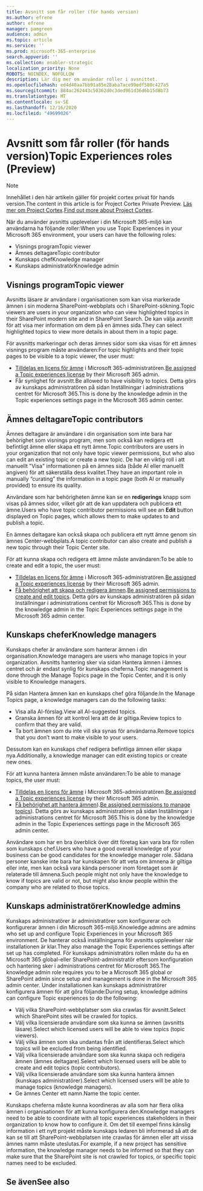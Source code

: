```yaml
---
title: Avsnitt som får roller (för hands version)
ms.author: efrene
author: efrene
manager: pamgreen
audience: admin
ms.topic: article
ms.service: ''
ms.prod: microsoft-365-enterprise
search.appverid: ''
ms.collection: enabler-strategic
localization_priority: None
ROBOTS: NOINDEX, NOFOLLOW
description: Lär dig mer om användar roller i avsnittet.
ms.openlocfilehash: ed4d40aa7bb91a85e28aba7ace99edf580c427a5
ms.sourcegitcommit: 884ac262443c50362d0c3ded961d36d6b15d8b73
ms.translationtype: MT
ms.contentlocale: sv-SE
ms.lasthandoff: 12/16/2020
ms.locfileid: "49699026"
---
```

# <a name="topic-experiences-roles-preview"></a><span data-ttu-id="7f704-103">Avsnitt som får roller (för hands version)</span><span class="sxs-lookup"><span data-stu-id="7f704-103">Topic Experiences roles (Preview)</span></span>

> [!Note] 
> <span data-ttu-id="7f704-104">Innehållet i den här artikeln gäller för projekt cortex privat för hands version.</span><span class="sxs-lookup"><span data-stu-id="7f704-104">The content in this article is for Project Cortex Private Preview.</span></span> <span data-ttu-id="7f704-105">[Läs mer om Project Cortex](https://aka.ms/projectcortex).</span><span class="sxs-lookup"><span data-stu-id="7f704-105">[Find out more about Project Cortex](https://aka.ms/projectcortex).</span></span>


<span data-ttu-id="7f704-106">När du använder avsnitts upplevelser i din Microsoft 365-miljö kan användarna ha följande roller:</span><span class="sxs-lookup"><span data-stu-id="7f704-106">When you use Topic Experiences in your Microsoft 365 environment, your users can have the following roles:</span></span>
-   <span data-ttu-id="7f704-107">Visnings program</span><span class="sxs-lookup"><span data-stu-id="7f704-107">Topic viewer</span></span>
-   <span data-ttu-id="7f704-108">Ämnes deltagare</span><span class="sxs-lookup"><span data-stu-id="7f704-108">Topic contributor</span></span>
-   <span data-ttu-id="7f704-109">Kunskaps chef</span><span class="sxs-lookup"><span data-stu-id="7f704-109">Knowledge manager</span></span>
-   <span data-ttu-id="7f704-110">Kunskaps administratör</span><span class="sxs-lookup"><span data-stu-id="7f704-110">Knowledge admin</span></span>

## <a name="topic-viewer"></a><span data-ttu-id="7f704-111">Visnings program</span><span class="sxs-lookup"><span data-stu-id="7f704-111">Topic viewer</span></span>

<span data-ttu-id="7f704-112">Avsnitts läsare är användare i organisationen som kan visa markerade ämnen i sin moderna SharePoint-webbplats och i SharePoint-sökning.</span><span class="sxs-lookup"><span data-stu-id="7f704-112">Topic viewers are users in your organization who can view highlighted topics in their SharePoint modern site and in SharePoint Search.</span></span> <span data-ttu-id="7f704-113">De kan välja avsnitt för att visa mer information om dem på en ämnes sida.</span><span class="sxs-lookup"><span data-stu-id="7f704-113">They can select highlighted topics to view more details in about them in a topic page.</span></span> 

<span data-ttu-id="7f704-114">För avsnitts markeringar och deras ämnes sidor som ska visas för ett ämnes visnings program måste användaren:</span><span class="sxs-lookup"><span data-stu-id="7f704-114">For topic highlights and their topic pages to be visible to a topic viewer, the user must:</span></span>
-   <span data-ttu-id="7f704-115">[Tilldelas en licens för ämne](https://docs.microsoft.com/microsoft-365/knowledge/set-up-topic-experiences#assign-licenses) i Microsoft 365-administratören.</span><span class="sxs-lookup"><span data-stu-id="7f704-115">[Be assigned a Topic experiences license](https://docs.microsoft.com/microsoft-365/knowledge/set-up-topic-experiences#assign-licenses) by their Microsoft 365 admin.</span></span>
-   <span data-ttu-id="7f704-116">Får synlighet för avsnitt.</span><span class="sxs-lookup"><span data-stu-id="7f704-116">Be allowed to have visibility to topics.</span></span> <span data-ttu-id="7f704-117">Detta görs av kunskaps administratören på sidan Inställningar i administrations centret för Microsoft 365.</span><span class="sxs-lookup"><span data-stu-id="7f704-117">This is done by the knowledge admin in the Topic experiences settings page in the Microsoft 365 admin center.</span></span>


## <a name="topic-contributors"></a><span data-ttu-id="7f704-118">Ämnes deltagare</span><span class="sxs-lookup"><span data-stu-id="7f704-118">Topic contributors</span></span>

<span data-ttu-id="7f704-119">Ämnes deltagare är användare i din organisation som inte bara har behörighet som visnings program, men som också kan redigera ett befintligt ämne eller skapa ett nytt ämne.</span><span class="sxs-lookup"><span data-stu-id="7f704-119">Topic contributors are users in your organization that not only have topic viewer permissions, but who also can edit an existing topic or create a new topic.</span></span> <span data-ttu-id="7f704-120">De har en viktig roll i att manuellt "Visa" informationen på en ämnes sida (både AI eller manuellt angiven) för att säkerställa dess kvalitet.</span><span class="sxs-lookup"><span data-stu-id="7f704-120">They have an important role in manually “curating” the information in a topic page (both AI or manually provided) to ensure its quality.</span></span>

<span data-ttu-id="7f704-121">Användare som har behörigheten ämne kan se en **redigerings** knapp som visas på ämnes sidor, vilket gör att de kan uppdatera och publicera ett ämne.</span><span class="sxs-lookup"><span data-stu-id="7f704-121">Users who have topic contributor permissions will see an **Edit** button displayed on Topic pages, which allows them to make updates to and publish a topic.</span></span>

<span data-ttu-id="7f704-122">En ämnes deltagare kan också skapa och publicera ett nytt ämne genom sin ämnes Center-webbplats.</span><span class="sxs-lookup"><span data-stu-id="7f704-122">A topic contributor can also create and publish a new topic through their Topic Center site.</span></span>

<span data-ttu-id="7f704-123">För att kunna skapa och redigera ett ämne måste användaren:</span><span class="sxs-lookup"><span data-stu-id="7f704-123">To be able to create and edit a topic, the user must:</span></span>

-   <span data-ttu-id="7f704-124">[Tilldelas en licens för ämne](https://docs.microsoft.com/microsoft-365/knowledge/set-up-topic-experiences#assign-licenses) i Microsoft 365-administratören.</span><span class="sxs-lookup"><span data-stu-id="7f704-124">[Be assigned a Topic experiences license](https://docs.microsoft.com/microsoft-365/knowledge/set-up-topic-experiences#assign-licenses) by their Microsoft 365 admin.</span></span>
-   <span data-ttu-id="7f704-125">[Få behörighet att skapa och redigera ämnen](https://docs.microsoft.com/microsoft-365/knowledge/topic-experiences-user-permissions#change-who-has-permissions-to-do-tasks-on-the-topic-center).</span><span class="sxs-lookup"><span data-stu-id="7f704-125">[Be assigned permissions to create and edit topics](https://docs.microsoft.com/microsoft-365/knowledge/topic-experiences-user-permissions#change-who-has-permissions-to-do-tasks-on-the-topic-center).</span></span> <span data-ttu-id="7f704-126">Detta görs av kunskaps administratören på sidan Inställningar i administrations centret för Microsoft 365.</span><span class="sxs-lookup"><span data-stu-id="7f704-126">This is done by the knowledge admin in the Topic Experiences settings page in the Microsoft 365 admin center.</span></span>

## <a name="knowledge-managers"></a><span data-ttu-id="7f704-127">Kunskaps chefer</span><span class="sxs-lookup"><span data-stu-id="7f704-127">Knowledge managers</span></span>

<span data-ttu-id="7f704-128">Kunskaps chefer är användare som hanterar ämnen i din organisation.</span><span class="sxs-lookup"><span data-stu-id="7f704-128">Knowledge managers are users who manage topics in your organization.</span></span>  <span data-ttu-id="7f704-129">Avsnitts hantering sker via sidan Hantera ämnen i ämnes centret och är endast synlig för kunskaps cheferna.</span><span class="sxs-lookup"><span data-stu-id="7f704-129">Topic management is done through the Manage Topics page in the Topic Center, and it is only visible to Knowledge managers.</span></span>

<span data-ttu-id="7f704-130">På sidan Hantera ämnen kan en kunskaps chef göra följande:</span><span class="sxs-lookup"><span data-stu-id="7f704-130">In the Manage Topics page, a knowledge managers can do the following tasks:</span></span>
-   <span data-ttu-id="7f704-131">Visa alla AI-förslag.</span><span class="sxs-lookup"><span data-stu-id="7f704-131">View all AI-suggested topics.</span></span>
-   <span data-ttu-id="7f704-132">Granska ämnen för att kontrol lera att de är giltiga.</span><span class="sxs-lookup"><span data-stu-id="7f704-132">Review topics to confirm that they are valid.</span></span>
-   <span data-ttu-id="7f704-133">Ta bort ämnen som du inte vill ska synas för användarna.</span><span class="sxs-lookup"><span data-stu-id="7f704-133">Remove topics that you don’t want to make visible to your users.</span></span>


<span data-ttu-id="7f704-134">Dessutom kan en kunskaps chef redigera befintliga ämnen eller skapa nya.</span><span class="sxs-lookup"><span data-stu-id="7f704-134">Additionally, a knowledge manager can edit existing topics or create new ones.</span></span>

<span data-ttu-id="7f704-135">För att kunna hantera ämnen måste användaren:</span><span class="sxs-lookup"><span data-stu-id="7f704-135">To be able to manage topics, the user must:</span></span>
-   <span data-ttu-id="7f704-136">[Tilldelas en licens för ämne](https://docs.microsoft.com/microsoft-365/knowledge/set-up-topic-experiences#assign-licenses) i Microsoft 365-administratören.</span><span class="sxs-lookup"><span data-stu-id="7f704-136">[Be assigned a Topic experiences license](https://docs.microsoft.com/microsoft-365/knowledge/set-up-topic-experiences#assign-licenses) by their Microsoft 365 admin.</span></span>
-   <span data-ttu-id="7f704-137">[Få behörighet att hantera ämnen](https://docs.microsoft.com/microsoft-365/knowledge/topic-experiences-user-permissions#change-who-has-permissions-to-do-tasks-on-the-topic-center)).</span><span class="sxs-lookup"><span data-stu-id="7f704-137">[Be assigned permissions to manage topics](https://docs.microsoft.com/microsoft-365/knowledge/topic-experiences-user-permissions#change-who-has-permissions-to-do-tasks-on-the-topic-center)).</span></span> <span data-ttu-id="7f704-138">Detta görs av kunskaps administratören på sidan Inställningar i administrations centret för Microsoft 365.</span><span class="sxs-lookup"><span data-stu-id="7f704-138">This is done by the knowledge admin in the Topic Experiences settings page in the Microsoft 365 admin center.</span></span>

<span data-ttu-id="7f704-139">Användare som har en bra överblick över ditt företag kan vara bra för rollen som kunskaps chef.</span><span class="sxs-lookup"><span data-stu-id="7f704-139">Users who have a good overall knowledge of your business can be good candidates for the knowledge manager role.</span></span> <span data-ttu-id="7f704-140">Sådana personer kanske inte bara har kunskapen för att veta om ämnena är giltiga eller inte, men kan också vara kända personer inom företaget som är relaterade till ämnena.</span><span class="sxs-lookup"><span data-stu-id="7f704-140">Such people might not only have the knowledge to know if topics are valid or not, but might also know people within the company who are related to those topics.</span></span>


## <a name="knowledge-admins"></a><span data-ttu-id="7f704-141">Kunskaps administratörer</span><span class="sxs-lookup"><span data-stu-id="7f704-141">Knowledge admins</span></span>

<span data-ttu-id="7f704-142">Kunskaps administratörer är administratörer som konfigurerar och konfigurerar ämnen i din Microsoft 365-miljö.</span><span class="sxs-lookup"><span data-stu-id="7f704-142">Knowledge admins are admins who set up and configure Topic Experiences in your Microsoft 365 environment.</span></span> <span data-ttu-id="7f704-143">De hanterar också inställningarna för avsnitts upplevelser när installationen är klar.</span><span class="sxs-lookup"><span data-stu-id="7f704-143">They also manage the Topic Experiences settings after set up has completed.</span></span> <span data-ttu-id="7f704-144">För kunskaps administratörs rollen måste du ha en Microsoft 365 global-eller SharePoint-administratör eftersom konfiguration och hantering sker i administrations centret för Microsoft 365.</span><span class="sxs-lookup"><span data-stu-id="7f704-144">The knowledge admin role requires you to be a Microsoft 365 global or SharePoint admin since setup and management is done in the Microsoft 365 admin center.</span></span>
<span data-ttu-id="7f704-145">Under installationen kan kunskaps administratörer konfigurera ämnen för att göra följande:</span><span class="sxs-lookup"><span data-stu-id="7f704-145">During setup, knowledge admins can configure Topic experiences to do the following:</span></span>

-   <span data-ttu-id="7f704-146">Välj vilka SharePoint-webbplatser som ska crawlas för avsnitt.</span><span class="sxs-lookup"><span data-stu-id="7f704-146">Select which SharePoint sites will be crawled for topics.</span></span>
-   <span data-ttu-id="7f704-147">Välj vilka licensierade användare som ska kunna se ämnen (avsnitts läsare).</span><span class="sxs-lookup"><span data-stu-id="7f704-147">Select which licensed users will be able to view topics (topic viewers).</span></span>
-   <span data-ttu-id="7f704-148">Välj vilka ämnen som ska undantas från att identifieras.</span><span class="sxs-lookup"><span data-stu-id="7f704-148">Select which topics will be excluded from being identified.</span></span>
-   <span data-ttu-id="7f704-149">Välj vilka licensierade användare som ska kunna skapa och redigera ämnen (ämnes deltagare).</span><span class="sxs-lookup"><span data-stu-id="7f704-149">Select which licensed users will be able to create and edit topics (topic contributors).</span></span>
-   <span data-ttu-id="7f704-150">Välj vilka licensierade användare som ska kunna hantera ämnen (kunskaps administratörer).</span><span class="sxs-lookup"><span data-stu-id="7f704-150">Select which licensed users will be able to manage topics (knowledge managers).</span></span>
-   <span data-ttu-id="7f704-151">Ge ämnes Center ett namn.</span><span class="sxs-lookup"><span data-stu-id="7f704-151">Name the topic center.</span></span>

<span data-ttu-id="7f704-152">Kunskaps cheferna måste kunna koordineras av alla som har flera olika ämnen i organisationen för att kunna konfigurera den.</span><span class="sxs-lookup"><span data-stu-id="7f704-152">Knowledge managers need to be able to coordinate with all topic experiences stakeholders in their organization to know how to configure it.</span></span> <span data-ttu-id="7f704-153">Om det till exempel finns känslig information i ett nytt projekt måste kunskaps ledaren bli informerad så att de kan se till att SharePoint-webbplatsen inte crawlas för ämnen eller att vissa ämnes namn måste uteslutas.</span><span class="sxs-lookup"><span data-stu-id="7f704-153">For example, if a new project has sensitive information, the knowledge manager needs to be informed so that they can make sure that the SharePoint site is not crawled for topics, or specific topic names need to be excluded.</span></span>


## <a name="see-also"></a><span data-ttu-id="7f704-154">Se även</span><span class="sxs-lookup"><span data-stu-id="7f704-154">See also</span></span>

